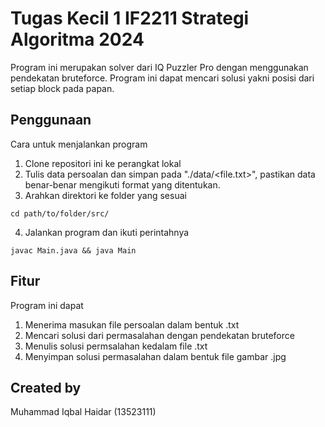 # Tugas Kecil 1 IF2211 Strategi Algoritma 2024
Program ini merupakan solver dari IQ Puzzler Pro dengan menggunakan pendekatan bruteforce. Program ini dapat mencari solusi yakni posisi dari setiap block pada papan.


## Penggunaan

Cara untuk menjalankan program
1. Clone repositori ini ke perangkat lokal
2. Tulis data persoalan dan simpan pada "./data/<file.txt>", pastikan data benar-benar mengikuti format yang ditentukan.
3. Arahkan direktori ke folder yang sesuai
```
cd path/to/folder/src/
```
4. Jalankan program dan ikuti perintahnya
```
javac Main.java && java Main
```


## Fitur

Program ini dapat
1. Menerima masukan file persoalan dalam bentuk .txt
2. Mencari solusi dari permasalahan dengan pendekatan bruteforce
3. Menulis solusi permsalahan kedalam file .txt
4. Menyimpan solusi permasalahan dalam bentuk file gambar .jpg


## Created by
Muhammad Iqbal Haidar (13523111)